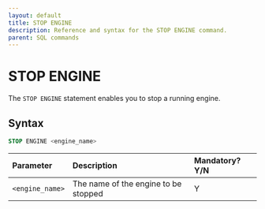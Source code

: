 ```yaml
---
layout: default
title: STOP ENGINE
description: Reference and syntax for the STOP ENGINE command.
parent: SQL commands
---
```


# STOP ENGINE

The `STOP ENGINE` statement enables you to stop a running engine.

## Syntax

```sql
STOP ENGINE <engine_name>
```

| Parameter       | Description                          | Mandatory? Y/N |
| :--------------- | :------------------------------------ | :-------------- |
| `<engine_name>` | The name of the engine to be stopped | Y              |
